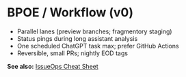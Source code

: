 <!-- status: stub; target: 150+ words -->
<!-- status: stub; target: 150+ words -->
<!-- status: stub; target: 150+ words -->
<!-- status: stub; target: 150+ words -->
<!-- status: stub; target: 150+ words -->
<!-- status: stub; target: 150+ words -->
# BPOE / Workflow (v0)

- Parallel lanes (preview branches; fragmentory staging)
- Status pings during long assistant analysis
- One scheduled ChatGPT task max; prefer GitHub Actions
- Reversible, small PRs; nightly EOD tags

**See also:** [IssueOps Cheat Sheet](./IssueOps-CheatSheet.md)







